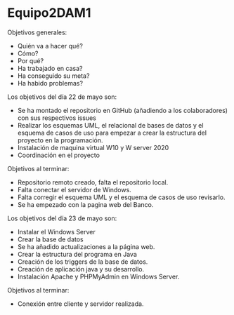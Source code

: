 # Equipo2DAM1
Objetivos generales:
- Quién va a hacer qué?
- Cómo?
- Por qué?
- Ha trabajado en casa?
- Ha conseguido su meta?
- Ha habido problemas?

Los objetivos del día 22 de mayo son:
- Se ha montado el repositorio en GitHub (añadiendo a los colaboradores) con sus respectivos issues
- Realizar los esquemas UML, el relacional de bases de datos y el esquema de casos de uso para empezar a crear la estructura del proyecto en la programación.
- Instalación de maquina virtual W10 y W server 2020
- Coordinación en el proyecto
 
Objetivos al terminar:
- Repositorio remoto creado, falta el repositorio local.
- Falta conectar el servidor de Windows.
- Falta corregir el esquema UML y el esquema de casos de uso revisarlo.
- Se ha empezado con la pagina web del Banco.

Los objetivos del día 23 de mayo son:
- Instalar el Windows Server
- Crear la base de datos
- Se ha añadido actualizaciones a la página web.
- Crear la estructura del programa en Java
- Creación de los triggers de la base de datos.
- Creación de aplicación java y su desarrollo.
- Instalación Apache y PHPMyAdmin en Windows Server.
 
Objetivos al terminar:
- Conexión entre cliente y servidor realizada.
